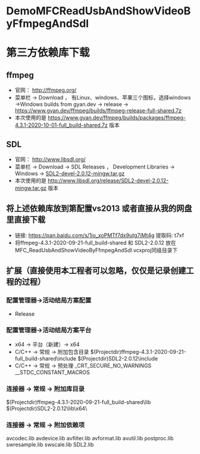 # DemoMFCReadUsbAndShowVideoByFfmpegAndSdl
# 第三方依赖库下载
## ffmpeg
- 官网： http://ffmpeg.org/
- 菜单栏 -> Download ， 有Linux、windows、苹果三个图标，选择windows ->Windows builds from gyan.dev -> release -> https://www.gyan.dev/ffmpeg/builds/ffmpeg-release-full-shared.7z
- 本次使用的是 https://www.gyan.dev/ffmpeg/builds/packages/ffmpeg-4.3.1-2020-10-01-full_build-shared.7z 版本

## SDL
- 官网： http://www.libsdl.org/
- 菜单栏 ->  Download -> SDL Releases ， Development Libraries -> Windows -> [SDL2-devel-2.0.12-mingw.tar.gz](http://www.libsdl.org/release/SDL2-devel-2.0.12-mingw.tar.gz) 
- 本次使用的是 http://www.libsdl.org/release/SDL2-devel-2.0.12-mingw.tar.gz 版本

## 将上述依赖库放到第配置vs2013 或者直接从我的网盘里直接下载
- 链接: https://pan.baidu.com/s/1io_xoPMTf7dx9utg7iMt4g 提取码: t7xf
- 将ffmpeg-4.3.1-2020-09-21-full_build-shared 和 SDL2-2.0.12 放在MFC_ReadUsbAndShowVideoByFfmpegAndSdl.vcxproj同级目录下

## 扩展（直接使用本工程者可以忽略，仅仅是记录创建工程的过程）
### 配置管理器->活动结局方案配置
- Release
### 配置管理器->活动结局方案平台
- x64 -> 平台（新建）-> x64
- C/C++ -> 常规 -> 附加包含目录
  $(Projectdir)ffmpeg-4.3.1-2020-09-21-full_build-shared\include
  $(Projectdir)SDL2-2.0.12\include
- C/C++ -> 常规 -> 预处理
  _CRT_SECURE_NO_WARNINGS
  __STDC_CONSTANT_MACROS
### 连接器 -> 常规 -> 附加库目录
  $(Projectdir)ffmpeg-4.3.1-2020-09-21-full_build-shared\lib\
  $(Projectdir)SDL2-2.0.12\lib\x64\
### 连接器 -> 常规 -> 附加依赖项
  avcodec.lib
  avdevice.lib
  avfilter.lib
  avformat.lib
  avutil.lib
  postproc.lib
  swresample.lib
  swscale.lib
  SDL2.lib
